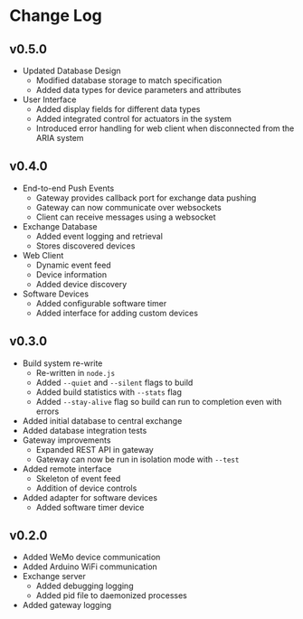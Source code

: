 Change Log
==========

## v0.5.0

- Updated Database Design
    - Modified database storage to match specification
    - Added data types for device parameters and attributes
- User Interface
    - Added display fields for different data types
    - Added integrated control for actuators in the system
    - Introduced error handling for web client when disconnected from the ARIA system

## v0.4.0

- End-to-end Push Events
    - Gateway provides callback port for exchange data pushing
    - Gateway can now communicate over websockets
    - Client can receive messages using a websocket
- Exchange Database
    - Added event logging and retrieval
    - Stores discovered devices
- Web Client
   - Dynamic event feed
   - Device information
   - Added device discovery
- Software Devices
    - Added configurable software timer
    - Added interface for adding custom devices

## v0.3.0

- Build system re-write
    - Re-written in `node.js`
    - Added `--quiet` and `--silent` flags to build
    - Added build statistics with `--stats` flag
    - Added `--stay-alive` flag so build can run to completion even with errors
- Added initial database to central exchange
- Added database integration tests
- Gateway improvements
    - Expanded REST API in gateway
    - Gateway can now be run in isolation mode with `--test`
- Added remote interface
    - Skeleton of event feed
    - Addition of device controls
- Added adapter for software devices
    - Added software timer device

## v0.2.0

- Added WeMo device communication
- Added Arduino WiFi communication
- Exchange server
    - Added debugging logging
    - Added pid file to daemonized processes
- Added gateway logging
